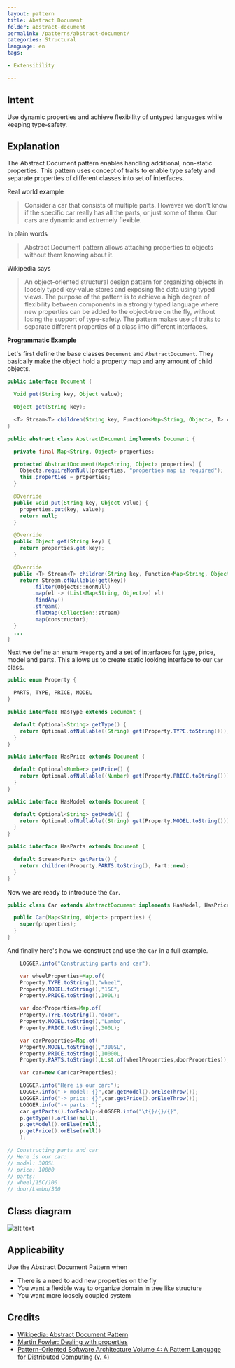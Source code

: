 ```yaml
---
layout: pattern
title: Abstract Document
folder: abstract-document
permalink: /patterns/abstract-document/
categories: Structural
language: en
tags:

- Extensibility

---
```


## Intent

Use dynamic properties and achieve flexibility of untyped languages while keeping type-safety.

## Explanation

The Abstract Document pattern enables handling additional, non-static properties. This pattern
uses concept of traits to enable type safety and separate properties of different classes into
set of interfaces.

Real world example

> Consider a car that consists of multiple parts. However we don't know if the specific car really
> has all the parts, or
> just some of them. Our cars are dynamic and extremely flexible.

In plain words

> Abstract Document pattern allows attaching properties to objects without them knowing about it.

Wikipedia says

> An object-oriented structural design pattern for organizing objects in loosely typed key-value
> stores and exposing
> the data using typed views. The purpose of the pattern is to achieve a high degree of flexibility
> between components
> in a strongly typed language where new properties can be added to the object-tree on the fly,
> without losing the
> support of type-safety. The pattern makes use of traits to separate different properties of a
> class into different
> interfaces.

**Programmatic Example**

Let's first define the base classes `Document` and `AbstractDocument`. They basically make the
object hold a property
map and any amount of child objects.

```java
public interface Document {

  Void put(String key, Object value);

  Object get(String key);

  <T> Stream<T> children(String key, Function<Map<String, Object>, T> constructor);
}

public abstract class AbstractDocument implements Document {

  private final Map<String, Object> properties;

  protected AbstractDocument(Map<String, Object> properties) {
    Objects.requireNonNull(properties, "properties map is required");
    this.properties = properties;
  }

  @Override
  public Void put(String key, Object value) {
    properties.put(key, value);
    return null;
  }

  @Override
  public Object get(String key) {
    return properties.get(key);
  }

  @Override
  public <T> Stream<T> children(String key, Function<Map<String, Object>, T> constructor) {
    return Stream.ofNullable(get(key))
        .filter(Objects::nonNull)
        .map(el -> (List<Map<String, Object>>) el)
        .findAny()
        .stream()
        .flatMap(Collection::stream)
        .map(constructor);
  }
  ...
}
```

Next we define an enum `Property` and a set of interfaces for type, price, model and parts. This
allows us to create
static looking interface to our `Car` class.

```java
public enum Property {

  PARTS, TYPE, PRICE, MODEL
}

public interface HasType extends Document {

  default Optional<String> getType() {
    return Optional.ofNullable((String) get(Property.TYPE.toString()));
  }
}

public interface HasPrice extends Document {

  default Optional<Number> getPrice() {
    return Optional.ofNullable((Number) get(Property.PRICE.toString()));
  }
}

public interface HasModel extends Document {

  default Optional<String> getModel() {
    return Optional.ofNullable((String) get(Property.MODEL.toString()));
  }
}

public interface HasParts extends Document {

  default Stream<Part> getParts() {
    return children(Property.PARTS.toString(), Part::new);
  }
}
```

Now we are ready to introduce the `Car`.

```java
public class Car extends AbstractDocument implements HasModel, HasPrice, HasParts {

  public Car(Map<String, Object> properties) {
    super(properties);
  }
}
```

And finally here's how we construct and use the `Car` in a full example.

```java
    LOGGER.info("Constructing parts and car");

    var wheelProperties=Map.of(
    Property.TYPE.toString(),"wheel",
    Property.MODEL.toString(),"15C",
    Property.PRICE.toString(),100L);

    var doorProperties=Map.of(
    Property.TYPE.toString(),"door",
    Property.MODEL.toString(),"Lambo",
    Property.PRICE.toString(),300L);

    var carProperties=Map.of(
    Property.MODEL.toString(),"300SL",
    Property.PRICE.toString(),10000L,
    Property.PARTS.toString(),List.of(wheelProperties,doorProperties));

    var car=new Car(carProperties);

    LOGGER.info("Here is our car:");
    LOGGER.info("-> model: {}",car.getModel().orElseThrow());
    LOGGER.info("-> price: {}",car.getPrice().orElseThrow());
    LOGGER.info("-> parts: ");
    car.getParts().forEach(p->LOGGER.info("\t{}/{}/{}",
    p.getType().orElse(null),
    p.getModel().orElse(null),
    p.getPrice().orElse(null))
    );

// Constructing parts and car
// Here is our car:
// model: 300SL
// price: 10000
// parts: 
// wheel/15C/100
// door/Lambo/300
```

## Class diagram

![alt text](/etc/abstract-document.png "Abstract Document Traits and Domain")

## Applicability

Use the Abstract Document Pattern when

* There is a need to add new properties on the fly
* You want a flexible way to organize domain in tree like structure
* You want more loosely coupled system

## Credits

* [Wikipedia: Abstract Document Pattern](https://en.wikipedia.org/wiki/Abstract_Document_Pattern)
* [Martin Fowler: Dealing with properties](http://martinfowler.com/apsupp/properties.pdf)
* [Pattern-Oriented Software Architecture Volume 4: A Pattern Language for Distributed Computing (v. 4)](https://www.amazon.com/gp/product/0470059028/ref=as_li_qf_asin_il_tl?ie=UTF8&tag=javadesignpat-20&creative=9325&linkCode=as2&creativeASIN=0470059028&linkId=e3aacaea7017258acf184f9f3283b492)
